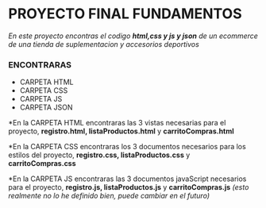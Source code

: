# PROYECTO FINAL FUNDAMENTOS

*En este proyecto encontras el codigo **html,css y js y json** de un ecommerce de una tienda de suplementacion y accesorios deportivos*

### ENCONTRARAS

* CARPETA HTML
* CARPETA CSS
* CARPETA JS 
* CARPETA JSON

*En la CARPETA HTML encontraras las 3 vistas necesarias para el proyecto, **registro.html, listaProductos.html** y **carritoCompras.html**

*En la CARPETA CSS encontraras los 3 documentos necesarios para los estilos del proyecto, **registro.css, listaProductos.css** y **carritoCompras.css**

*En la CARPETA JS encontraras las 3 documentos javaScript necesarios para el proyecto, **registro.js, listaProductos.js** y **carritoCompras.js** *(esto realmente no lo he definido bien, puede cambiar en el futuro)*
